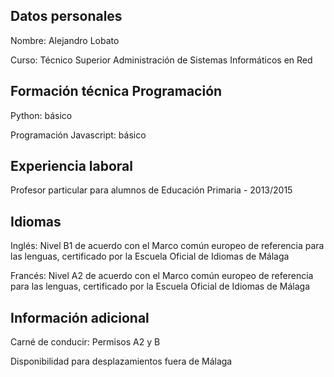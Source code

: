 ## Datos personales

Nombre: Alejandro Lobato

Curso: Técnico Superior Administración de Sistemas Informáticos en Red


## Formación técnica Programación

Python: básico

Programación Javascript: básico


## Experiencia laboral

Profesor particular para alumnos de Educación Primaria - 2013/2015


## Idiomas

Inglés: Nivel B1 de acuerdo con el Marco común europeo de referencia para las lenguas, certificado por la Escuela Oficial de Idiomas de Málaga

Francés: Nivel A2 de acuerdo con el Marco común europeo de referencia para las lenguas, certificado por la Escuela Oficial de Idiomas de Málaga


## Información adicional

Carné de conducir: Permisos A2 y B

Disponibilidad para desplazamientos fuera de Málaga
